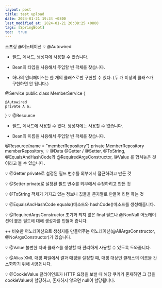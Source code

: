 ```yaml
---
layout: post
title: test upload
date: 2024-01-21 19:34 +0800
last_modified_at: 2024-01-21 20:08:25 +0800
tags: [SpringBoot]
toc:  true
---
```

스프링 @어노테이션
💡 @Autowired
- 필드, 메서드, 생성자에 사용할 수 있습니다.

- Bean의 타입을 사용해서 주입할 빈 객체를 찾습니다.

- 하나의 인터페이스는 한 개의 클래스로만 구현할 수 있다. (두 개 이상의 클래스가 구현하면 안 됩니다.)

@Service
public class MemberService {

    @Autowired
    private A a;
}
💡 @Resource
- 필드, 메서드에 사용할 수 있다. 생성자에는 사용할 수 없습니다.

- Bean의 이름을 사용해서 주입할 빈 객체를 찾습니다.

@Resource(name = "memberRepository")
private MemberRepository memberRepository;
💡 @Data
@Getter / @Setter, @ToString, @EqualsAndHashCode와 @RequiredArgsConstructor, @Value 를 합쳐놓은 것 이라고 볼 수 있습니다.

💡 @Getter
private로 설정된 필드 변수를 외부에서 접근하려고 만든 것

💡 @Setter
private로 설정된 필드 변수를 외부에서 수정하려고 만든 것

💡 @ToString
객체가 가지고 있는 정보나 값들을 문자열로 만들어 리턴 하는 것

💡 @EqualsAndHashCode
equals()메소드와 hashCode()메소드를 생성해줍니다.

💡 @RequiredArgsConstructor
초기화 되지 않은 final 필드나 @NonNull 어노테이션이 붙은 필드에 대해 생성자를 만들어 줍니다.

++ 비슷한 어노테이션으로 생성자를 만들어주는 어노테이션(@AllArgsConstructor, @NoArgsConstructor)가 있습니다.

💡 @Value
불변한 자바 클래스를 생성할 때 편리하게 사용할 수 있도록 도와줍니다.

💡 @Alias
XML 매핑 파일에서 결과 매핑을 설정할 때, 매핑 대상인 클래스의 이름을 간소화하기 위해 사용됩니다.

💡 @CookieValue
클라이언트가 HTTP 요청을 보낼 때 해당 쿠키가 존재하면 그 값을 cookieValue에 할당하고,
존재하지 않으면 null이 할당됩니다.